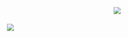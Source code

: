 <img align="right" src="https://visitor-badge.laobi.icu/badge?page_id=akashdeep2k4.akashdeep2k4" />

<h1 align="center"> 
<a href="https://git.io/typing-svg"><img src="https://readme-typing-svg.demolab.com?font=Fira+Code&weight=500&size=32&duration=3000&pause=1000&color=FFFFFF&center=true&vCenter=true&width=435&lines=Hello+there!%F0%9F%91%8B;I'm+Akashdeep!" /></a>
</h1>
